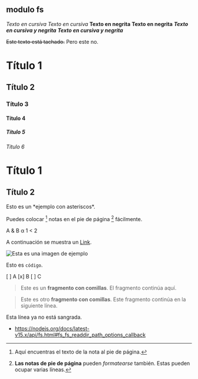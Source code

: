 ## modulo **fs**

*Texto en cursiva*
_Texto en cursiva_
**Texto en negrita**
__Texto en negrita__
***Texto en cursiva y negrita***
___Texto en cursiva y negrita___

~~Este texto está tachado.~~ Pero este no.



# Título 1
## Título 2
### Título 3
#### Título 4
##### Título 5
###### Título 6

Título 1
=
Título 2
-


<html>
  <head>
  </head>
</html>




Esto es un \*ejemplo con asteriscos\*.


Puedes colocar 
          [^1] notas en el pie de página 
		  [^2] fácilmente.
[^1]: Aquí encuentras el texto de la nota al pie de página.
[^2]: **Las notas de pie de página** pueden *formatearse* también.
Estas pueden ocupar varias líneas.



A & B
&alpha;
1 < 2
<p>




A continuación se muestra un [Link](https://ejemplo.com/ "Título opcional del enlace").


![Esta es una imagen de ejemplo](https://ejemplo.com/imagen.jpg)


Esto es `código`.


[ ] A
[x] B
[ ] C


>Este es un **fragmento con comillas**.
>El fragmento continúa aquí.

>Este es otro **fragmento con comillas**.
Este fragmento continúa en la siguiente línea.

Esta línea ya no está sangrada.


  - https://nodejs.org/docs/latest-v15.x/api/fs.html#fs_fs_readdir_path_options_callback
